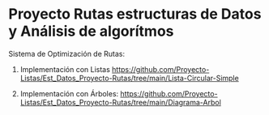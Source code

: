 # Proyecto Rutas estructuras de Datos y Análisis de algorítmos
Sistema de Optimización de Rutas:
1. Implementación con Listas https://github.com/Proyecto-Listas/Est_Datos_Proyecto-Rutas/tree/main/Lista-Circular-Simple

2. Implementación con Árboles: https://github.com/Proyecto-Listas/Est_Datos_Proyecto-Rutas/tree/main/Diagrama-Arbol

